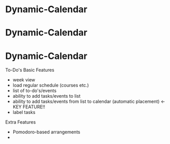 # Dynamic-Calendar
# Dynamic-Calendar
# Dynamic-Calendar

To-Do's
Basic Features
 - week view
 - load regular schedule (courses etc.)
 - list of to-do's/events 
 - ability to add tasks/events to list
 - ability to add tasks/events from list to calendar (automatic placement) <-KEY FEATURE!!
 - label tasks

 Extra Features
 - Pomodoro-based arrangements
 - 